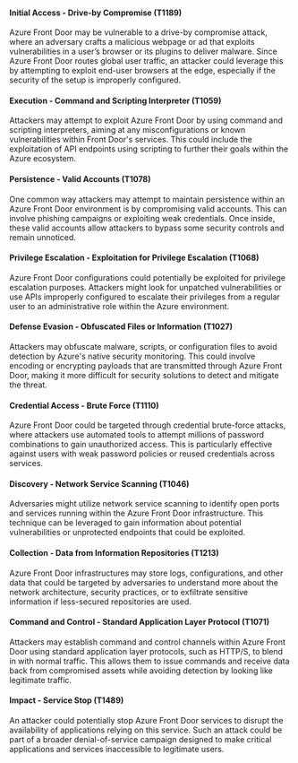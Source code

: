 #### Initial Access - Drive-by Compromise (T1189)
Azure Front Door may be vulnerable to a drive-by compromise attack, where an adversary crafts a malicious webpage or ad that exploits vulnerabilities in a user’s browser or its plugins to deliver malware. Since Azure Front Door routes global user traffic, an attacker could leverage this by attempting to exploit end-user browsers at the edge, especially if the security of the setup is improperly configured.

#### Execution - Command and Scripting Interpreter (T1059)
Attackers may attempt to exploit Azure Front Door by using command and scripting interpreters, aiming at any misconfigurations or known vulnerabilities within Front Door's services. This could include the exploitation of API endpoints using scripting to further their goals within the Azure ecosystem.

#### Persistence - Valid Accounts (T1078)
One common way attackers may attempt to maintain persistence within an Azure Front Door environment is by compromising valid accounts. This can involve phishing campaigns or exploiting weak credentials. Once inside, these valid accounts allow attackers to bypass some security controls and remain unnoticed.

#### Privilege Escalation - Exploitation for Privilege Escalation (T1068)
Azure Front Door configurations could potentially be exploited for privilege escalation purposes. Attackers might look for unpatched vulnerabilities or use APIs improperly configured to escalate their privileges from a regular user to an administrative role within the Azure environment.

#### Defense Evasion - Obfuscated Files or Information (T1027)
Attackers may obfuscate malware, scripts, or configuration files to avoid detection by Azure's native security monitoring. This could involve encoding or encrypting payloads that are transmitted through Azure Front Door, making it more difficult for security solutions to detect and mitigate the threat.

#### Credential Access - Brute Force (T1110)
Azure Front Door could be targeted through credential brute-force attacks, where attackers use automated tools to attempt millions of password combinations to gain unauthorized access. This is particularly effective against users with weak password policies or reused credentials across services.

#### Discovery - Network Service Scanning (T1046)
Adversaries might utilize network service scanning to identify open ports and services running within the Azure Front Door infrastructure. This technique can be leveraged to gain information about potential vulnerabilities or unprotected endpoints that could be exploited.

#### Collection - Data from Information Repositories (T1213)
Azure Front Door infrastructures may store logs, configurations, and other data that could be targeted by adversaries to understand more about the network architecture, security practices, or to exfiltrate sensitive information if less-secured repositories are used.

#### Command and Control - Standard Application Layer Protocol (T1071)
Attackers may establish command and control channels within Azure Front Door using standard application layer protocols, such as HTTP/S, to blend in with normal traffic. This allows them to issue commands and receive data back from compromised assets while avoiding detection by looking like legitimate traffic.

#### Impact - Service Stop (T1489)
An attacker could potentially stop Azure Front Door services to disrupt the availability of applications relying on this service. Such an attack could be part of a broader denial-of-service campaign designed to make critical applications and services inaccessible to legitimate users. 
